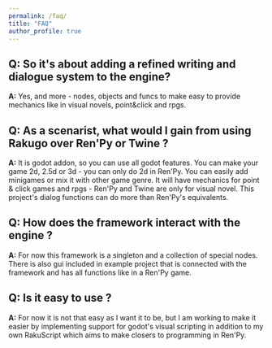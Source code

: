```yaml
---
permalink: /faq/
title: "FAQ"
author_profile: true
---
```


## Q: So it's about adding a refined writing and dialogue system to the engine?

**A:** Yes, and more - nodes, objects and funcs to make easy to provide mechanics like in visual novels, point&click and rpgs.

## Q: As a scenarist, what would I gain from using Rakugo over Ren'Py or Twine ?

**A:** It is godot addon, so you can use all godot features.
You can make your game 2d, 2.5d or 3d - you can only do 2d in Ren'Py.
You can easily add minigames or mix it with other game genre.
It will have mechanics for point & click games and rpgs - Ren'Py and Twine are only for visual novel.
This project's dialog functions can do more than Ren'Py's equivalents.

## Q: How does the framework interact with the engine ?

**A:** For now this framework is a singleton and a collection of special nodes. There is also gui included in example project that is connected with the framework and has all functions like in a Ren'Py game.

## Q: Is it easy to use ?

**A:** For now it is not that easy as I want it to be, but I am working to make it easier by implementing support for godot's visual scripting in addition to my own RakuScript which aims to make closers to programming in Ren'Py.
